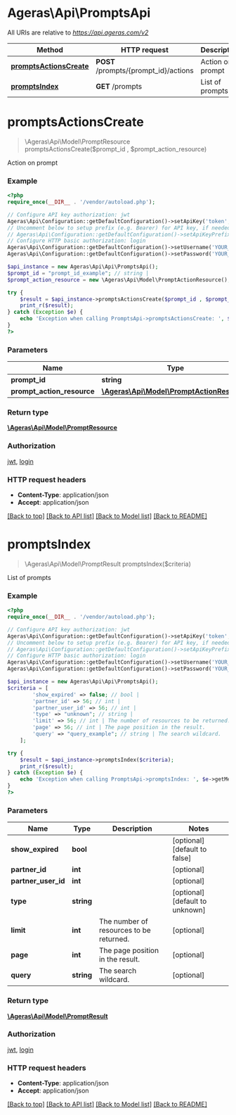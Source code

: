 # Ageras\Api\PromptsApi

All URIs are relative to *https://api.ageras.com/v2*

Method | HTTP request | Description
------------- | ------------- | -------------
[**promptsActionsCreate**](PromptsApi.md#promptsActionsCreate) | **POST** /prompts/{prompt_id}/actions | Action on prompt
[**promptsIndex**](PromptsApi.md#promptsIndex) | **GET** /prompts | List of prompts


# **promptsActionsCreate**
> \Ageras\Api\Model\PromptResource promptsActionsCreate($prompt_id , $prompt_action_resource)

Action on prompt

### Example
```php
<?php
require_once(__DIR__ . '/vendor/autoload.php');

// Configure API key authorization: jwt
Ageras\Api\Configuration::getDefaultConfiguration()->setApiKey('token', 'YOUR_API_KEY');
// Uncomment below to setup prefix (e.g. Bearer) for API key, if needed
// Ageras\Api\Configuration::getDefaultConfiguration()->setApiKeyPrefix('token', 'Bearer');
// Configure HTTP basic authorization: login
Ageras\Api\Configuration::getDefaultConfiguration()->setUsername('YOUR_USERNAME');
Ageras\Api\Configuration::getDefaultConfiguration()->setPassword('YOUR_PASSWORD');

$api_instance = new Ageras\Api\Api\PromptsApi();
$prompt_id = "prompt_id_example"; // string | 
$prompt_action_resource = new \Ageras\Api\Model\PromptActionResource(); // \Ageras\Api\Model\PromptActionResource | 

try {
    $result = $api_instance->promptsActionsCreate($prompt_id , $prompt_action_resource);
    print_r($result);
} catch (Exception $e) {
    echo 'Exception when calling PromptsApi->promptsActionsCreate: ', $e->getMessage(), PHP_EOL;
}
?>
```

### Parameters

Name | Type | Description  | Notes
------------- | ------------- | ------------- | -------------
 **prompt_id** | **string**|  |
 **prompt_action_resource** | [**\Ageras\Api\Model\PromptActionResource**](../Model/\Ageras\Api\Model\PromptActionResource.md)|  |

### Return type

[**\Ageras\Api\Model\PromptResource**](../Model/PromptResource.md)

### Authorization

[jwt](../../README.md#jwt), [login](../../README.md#login)

### HTTP request headers

 - **Content-Type**: application/json
 - **Accept**: application/json

[[Back to top]](#) [[Back to API list]](../../README.md#documentation-for-api-endpoints) [[Back to Model list]](../../README.md#documentation-for-models) [[Back to README]](../../README.md)

# **promptsIndex**
> \Ageras\Api\Model\PromptResult promptsIndex($criteria)

List of prompts

### Example
```php
<?php
require_once(__DIR__ . '/vendor/autoload.php');

// Configure API key authorization: jwt
Ageras\Api\Configuration::getDefaultConfiguration()->setApiKey('token', 'YOUR_API_KEY');
// Uncomment below to setup prefix (e.g. Bearer) for API key, if needed
// Ageras\Api\Configuration::getDefaultConfiguration()->setApiKeyPrefix('token', 'Bearer');
// Configure HTTP basic authorization: login
Ageras\Api\Configuration::getDefaultConfiguration()->setUsername('YOUR_USERNAME');
Ageras\Api\Configuration::getDefaultConfiguration()->setPassword('YOUR_PASSWORD');

$api_instance = new Ageras\Api\Api\PromptsApi();
$criteria = [
        'show_expired' => false; // bool | 
        'partner_id' => 56; // int | 
        'partner_user_id' => 56; // int | 
        'type' => "unknown"; // string | 
        'limit' => 56; // int | The number of resources to be returned.
        'page' => 56; // int | The page position in the result.
        'query' => "query_example"; // string | The search wildcard.
    ];

try {
    $result = $api_instance->promptsIndex($criteria);
    print_r($result);
} catch (Exception $e) {
    echo 'Exception when calling PromptsApi->promptsIndex: ', $e->getMessage(), PHP_EOL;
}
?>
```

### Parameters

Name | Type | Description  | Notes
------------- | ------------- | ------------- | -------------
 **show_expired** | **bool**|  | [optional] [default to false]
 **partner_id** | **int**|  | [optional]
 **partner_user_id** | **int**|  | [optional]
 **type** | **string**|  | [optional] [default to unknown]
 **limit** | **int**| The number of resources to be returned. | [optional]
 **page** | **int**| The page position in the result. | [optional]
 **query** | **string**| The search wildcard. | [optional]

### Return type

[**\Ageras\Api\Model\PromptResult**](../Model/PromptResult.md)

### Authorization

[jwt](../../README.md#jwt), [login](../../README.md#login)

### HTTP request headers

 - **Content-Type**: application/json
 - **Accept**: application/json

[[Back to top]](#) [[Back to API list]](../../README.md#documentation-for-api-endpoints) [[Back to Model list]](../../README.md#documentation-for-models) [[Back to README]](../../README.md)


